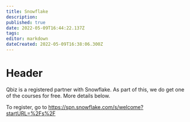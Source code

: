 ```yaml
---
title: Snowflake
description: 
published: true
date: 2022-05-09T16:44:22.137Z
tags: 
editor: markdown
dateCreated: 2022-05-09T16:38:06.300Z
---
```


# Header
Qbiz is a registered partner with Snowflake. As part of this, we do get one of the courses for free. More details below.

To register, go to https://spn.snowflake.com/s/welcome?startURL=%2Fs%2F